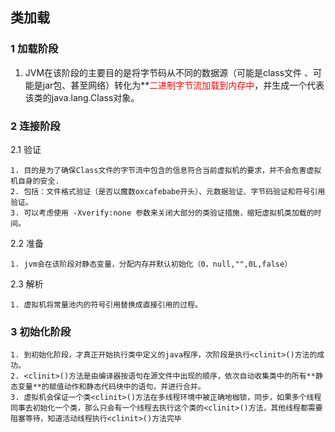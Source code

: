 




## 类加载
### 1 加载阶段
1. JVM在该阶段的主要目的是将字节码从不同的数据源（可能是class文件 、可能是jar包、甚至网络）转化为**<font color="red">二进制字节流加载到内存中</font>，并生成一个代表该类的java.lang.Class对象。
### 2 连接阶段
 2.1 验证

    1. 目的是为了确保Class文件的字节流中包含的信息符合当前虚拟机的要求，并不会危害虚拟机自身的安全.
    2. 包括：文件格式验证（是否以魔数oxcafebabe开头）、元数据验证、字节码验证和符号引用验证。  
    3. 可以考虑使用 -Xverify:none 参数来关闭大部分的类验证措施，缩短虚拟机类加载的时间。
2.2 准备

    1. jvm会在该阶段对静态变量，分配内存并默认初始化（0，null,"",0L,false）

2.3 解析

    1. 虚拟机将常量池内的符号引用替换成直接引用的过程。

### 3 初始化阶段

    1. 到初始化阶段，才真正开始执行类中定义的java程序，次阶段是执行<clinit>()方法的成功。  
    2. <clinit>()方法是由编译器按语句在源文件中出现的顺序，依次自动收集类中的所有**静态变量**的赋值动作和静态代码块中的语句，并进行合并。
    3. 虚拟机会保证一个类<clinit>()方法在多线程环境中被正确地枷锁，同步，如果多个线程同事去初始化一个类，那么只会有一个线程去执行这个类的<clinit>()方法，其他线程都需要阻塞等待，知道活动线程执行<clinit>()方法完毕


